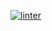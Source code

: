 [![linter](https://github.com/matthew-gagne/i-broke-things/workflows/linter/badge.svg)](https://github.com/marketplace/actions/super-linter)
